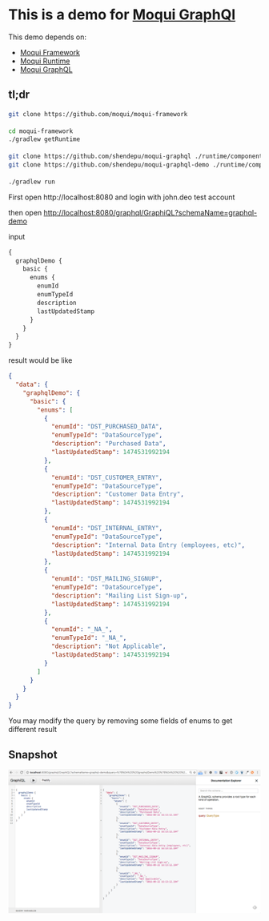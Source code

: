 # This is a demo for [Moqui GraphQl](https://github.com/shendepu/moqui-graphql) 

This demo depends on:
- [Moqui Framework](https://github.com/moqui/moqui-framework)
- [Moqui Runtime](https://github.com/moqui/moqui-runtime)
- [Moqui GraphQL](https://github.com/shendepu/moqui-graphql)
 
## tl;dr

```sh
git clone https://github.com/moqui/moqui-framework

cd moqui-framework
./gradlew getRuntime

git clone https://github.com/shendepu/moqui-graphql ./runtime/component/moqui-graphql
git clone https://github.com/shendepu/moqui-graphql-demo ./runtime/component/mqoui-graphql-demo
 
./gradlew run 
```

First open http://localhost:8080 and login with john.deo test account

then open [http://localhost:8080/graphql/GraphiQL?schemaName=graphql-demo](http://localhost:8080/graphql/GraphiQL?schemaName=graphql-demo)

input 
```graphql
{
  graphqlDemo {
    basic {
      enums {
        enumId
        enumTypeId
        description
        lastUpdatedStamp
      }
    }
  }
}
```
result would be like 
```json
{
  "data": {
    "graphqlDemo": {
      "basic": {
        "enums": [
          {
            "enumId": "DST_PURCHASED_DATA",
            "enumTypeId": "DataSourceType",
            "description": "Purchased Data",
            "lastUpdatedStamp": 1474531992194
          },
          {
            "enumId": "DST_CUSTOMER_ENTRY",
            "enumTypeId": "DataSourceType",
            "description": "Customer Data Entry",
            "lastUpdatedStamp": 1474531992194
          },
          {
            "enumId": "DST_INTERNAL_ENTRY",
            "enumTypeId": "DataSourceType",
            "description": "Internal Data Entry (employees, etc)",
            "lastUpdatedStamp": 1474531992194
          },
          {
            "enumId": "DST_MAILING_SIGNUP",
            "enumTypeId": "DataSourceType",
            "description": "Mailing List Sign-up",
            "lastUpdatedStamp": 1474531992194
          },
          {
            "enumId": "_NA_",
            "enumTypeId": "_NA_",
            "description": "Not Applicable",
            "lastUpdatedStamp": 1474531992194
          }
        ]
      }
    }
  }
}
```

You may modify the query by removing some fields of enums to get different result  

## Snapshot

![GraphiQL](graphiql-snapshot.png)

